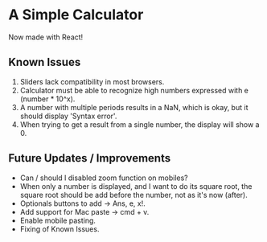 # A Simple Calculator

Now made with React!

## Known Issues

1. Sliders lack compatibility in most browsers.
2. Calculator must be able to recognize high numbers expressed with e (number * 10^x).
3. A number with multiple periods results in a NaN, which is okay, but it should display 'Syntax error'.
4. When trying to get a result from a single number, the display will show a 0.

## Future Updates / Improvements

- Can / should I disabled zoom function on mobiles?
- When only a number is displayed, and I want to do its square root, the square root should be add before the number, not as it's now (after).
- Optionals buttons to add -> Ans, e, x!.
- Add support for Mac paste -> cmd + v.
- Enable mobile pasting.
- Fixing of Known Issues.
